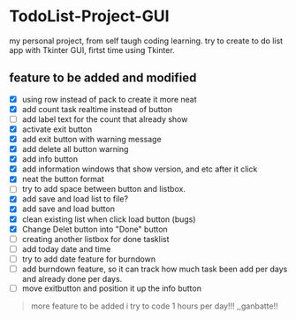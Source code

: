 # TodoList-Project-GUI

my personal project, from self taugh coding learning.
try to create to do list app with Tkinter GUI, firtst time using Tkinter.

## feature to be added and modified

- [x] using row instead of pack to create it more neat
- [x] add count task realtime instead of button
- [ ] add label text for the count that already show
- [x] activate exit button
- [x] add exit button with warning message
- [x] add delete all button warning
- [x] add info button
- [x] add information windows that show version, and etc after it click
- [x] neat the button format
- [ ] try to add space between button and listbox.
- [x] add save and load list to file?
- [x] add save and load button
- [x] clean existing list when click load button (bugs)
- [x] Change Delet button into "Done" button
- [ ] creating another listbox for done tasklist
- [ ] add today date and time
- [ ] try to add date feature for burndown
- [ ] add burndown feature, so it can track how much task been add per days and already done per days.
- [ ] move exitbutton and position it up the info button

> more feature to be added
> i try to code 1 hours per day!!! ,,ganbatte!!
